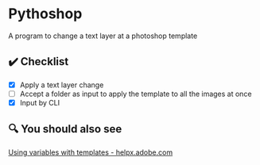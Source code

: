 # Pythoshop
A program to change a text layer at a photoshop template

## ✔️ Checklist
- [x] Apply a text layer change
- [ ] Accept a folder as input to apply the template to all the images at once
- [x] Input by CLI

## 🔍 You should also see
<a href="https://helpx.adobe.com/photoshop/using/creating-data-driven-graphics.html" target="_blank">Using variables with templates - helpx.adobe.com</a>

